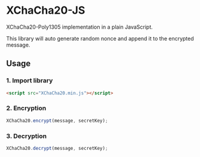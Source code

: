 # XChaCha20-JS

XChaCha20-Poly1305 implementation in a plain JavaScript.

This library will auto generate random nonce and append it to the encrypted message.

## Usage

### 1. Import library
```html
<script src="XChaCha20.min.js"></script>
```

### 2. Encryption
```js
XChaCha20.encrypt(message, secretKey);
```

### 3. Decryption
```js
XChaCha20.decrypt(message, secretKey);
```
